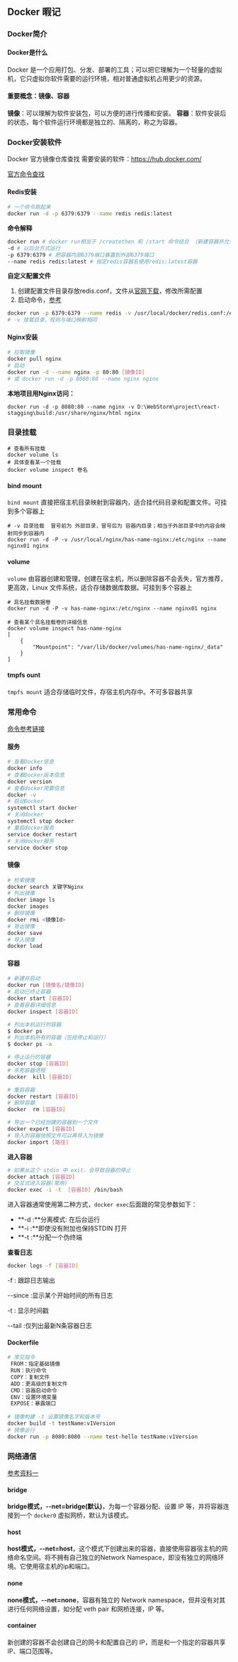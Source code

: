 ## Docker 暇记

### Docker简介

#### Docker是什么

Docker 是一个应用打包、分发、部署的工具；可以把它理解为一个轻量的虚拟机，它只虚拟你软件需要的运行环境，相对普通虚拟机占用更少的资源。

#### 重要概念：镜像、容器

**镜像**：可以理解为软件安装包，可以方便的进行传播和安装。
**容器**：软件安装后的状态，每个软件运行环境都是独立的、隔离的，称之为容器。

### Docker安装软件

Docker 官方镜像仓库查找 需要安装的软件：https://hub.docker.com/

[官方命令查找](https://docs.docker.com/engine/reference/commandline/run/)

#### Redis安装

```bash
# 一个命令跑起来
docker run -d -p 6379:6379 --name redis redis:latest
```

**命令解释**

```bash
docker run # docker run相当于 /createthen 和 /start 命令结合 （新建容器并允许）
-d # 以后台方式运行
-p 6379:6379 # 把容器内部6379端口暴露到外部6379端口
--name redis redis:latest # 指定redis容器名使用redis:latest容器
```

**自定义配置文件**

1. 创建配置文件目录存放redis.conf，文件从[官网下载](https://links.jianshu.com/go?to=http%3A%2F%2Fdownload.redis.io%2Fredis-stable%2Fredis.conf)，修改所需配置
2. 启动命令，[参考](https://segmentfault.com/a/1190000039769819)

```bash
docker run -p 6379:6379 --name redis -v /usr/local/docker/redis.conf:/etc/redis/redis.conf -v /usr/local/docker/data:/data -d redis redis-server /etc/redis/redis.conf --appendonly yes
# -v 挂载目录，规则与端口映射相同
```

#### Nginx安装

```bash
# 拉取镜像
docker pull nginx
# 启动
docker run -d --name nginx -p 80:80 [镜像ID]
# 或 docker run -d -p 8080:80 --name nginx nginx
```

**本地项目用Nginx访问：**

```shell
docker run -d -p 8080:80 --name nginx -v D:\WebStorm\project\react-stagging\build:/usr/share/nginx/html nginx
```



### 目录挂载

```shell
# 查看所有挂载
docker volume ls
# 具体查看某一个挂载
docker volume inspect 卷名
```

#### bind mount

`bind mount` 直接把宿主机目录映射到容器内，适合挂代码目录和配置文件。可挂到多个容器上

```shell
# -v 目录挂载  冒号前为 外部目录，冒号后为 容器内目录；相当于外部目录中的内容会映射同步到容器内
docker run -d -P -v /usr/local/nginx/has-name-nginx:/etc/nginx --name nginx01 nginx
```

#### volume

`volume` 由容器创建和管理，创建在宿主机，所以删除容器不会丢失，官方推荐，更高效，Linux 文件系统，适合存储数据库数据。可挂到多个容器上

```shell
# 具名挂载数据卷
docker run -d -P -v has-name-nginx:/etc/nginx --name nginx01 nginx

# 查看某个具名挂载卷的详细信息
docker volume inspect has-name-nginx
[
    {
        "Mountpoint": "/var/lib/docker/volumes/has-name-nginx/_data"
    }
]
```

#### tmpfs ount

`tmpfs mount` 适合存储临时文件，存宿主机内存中。不可多容器共享



### 常用命令

[命令参考链接](https://cloud.tencent.com/developer/article/1772136)

#### 服务

```bash
# 查看Docker信息
docker info
# 查看Docker版本信息
docker version
# 查看docker简要信息
docker -v
# 启动Docker
systemctl start docker
# 关闭docker
systemctl stop docker
# 重启docker服务
service docker restart
# 关闭docker服务
service docker stop
```

#### 镜像

```bash
# 检索镜像
docker search 关键字Nginx
# 列出镜像
docker image ls
docker images
# 删除镜像
docker rmi <镜像Id>
# 导出镜像
docker save
# 导入镜像
docker load
```

#### 容器

```bash
# 新建并启动
docker run [镜像名/镜像ID]
# 启动已终止容器
docker start [容器ID]
# 查看容器详细信息
docker inspect [容器ID]

# 列出本机运行的容器
$ docker ps 
# 列出本机所有的容器（包括停止和运行）
$ docker ps -a

# 停止运行的容器
docker stop [容器ID]
# 杀死容器进程
docker  kill [容器ID] 

# 重启容器
docker restart [容器ID] 
# 删除容器
docker  rm [容器ID]

# 导出一个已经创建的容器到一个文件
docker export [容器ID]
# 导入的容器快照文件可以再导入为镜像
docker import [路径]
```

**进入容器**

```bash
# 如果从这个 stdin 中 exit，会导致容器的停止
docker attach [容器ID]
# 交互式进入容器(常用)
docker exec -i -t  [容器ID] /bin/bash
```

进入容器通常使用第二种方式，`docker exec`后面跟的常见参数如下：

- **-d :**分离模式: 在后台运行
- **-i :**即使没有附加也保持STDIN 打开
- **-t :**分配一个伪终端

**查看日志**

```bash
docker logs -f [容器ID]
```

-f : 跟踪日志输出

--since :显示某个开始时间的所有日志

-t : 显示时间戳

--tail :仅列出最新N条容器日志

#### Dockerfile

```bash
# 常见指令
 FROM：指定基础镜像
 RUN：执行命令
 COPY：复制文件
 ADD：更高级的复制文件
 CMD：容器启动命令
 ENV：设置环境变量
 EXPOSE：暴露端口
 
# 镜像构建 -t 设置镜像名字和版本号
docker build -t testName:v1Version
# 镜像运行
docker run -p 8080:8080 --name test-hello testName:v1Version
```

### 网络通信

[参考资料一](https://www.cnblogs.com/mrhelloworld/p/docker11.html)

#### bridge

**bridge模式，--net=bridge(默认)**，为每一个容器分配、设置 IP 等，并将容器连接到一个 `docker0` 虚拟网桥，默认为该模式。

#### host

**host模式，--net=host**，这个模式下创建出来的容器，直接使用容器宿主机的网络命名空间。将不拥有自己独立的Network Namespace，即没有独立的网络环境。它使用宿主机的ip和端口。

#### none

**none模式，--net=none**，容器有独立的 Network namespace，但并没有对其进行任何网络设置，如分配 veth pair 和网桥连接，IP 等。

#### container

新创建的容器不会创建自己的网卡和配置自己的 IP，而是和一个指定的容器共享 IP、端口范围等。
